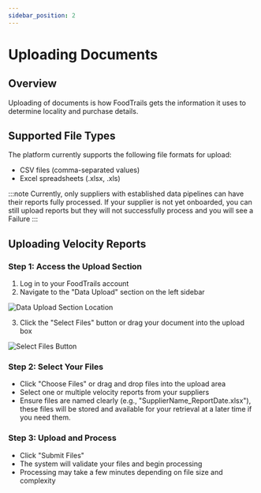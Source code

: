 ```yaml
---
sidebar_position: 2
---
```


# Uploading Documents

## Overview

Uploading of documents is how FoodTrails gets the information it uses to determine locality and purchase details.

## Supported File Types

The platform currently supports the following file formats for upload:

- CSV files (comma-separated values)
- Excel spreadsheets (.xlsx, .xls)

:::note
Currently, only suppliers with established data pipelines can have their reports fully processed. If your supplier is not yet onboarded, you can still upload reports but they will not successfully process and you will see a Failure
:::

## Uploading Velocity Reports

### Step 1: Access the Upload Section

1. Log in to your FoodTrails account
2. Navigate to the "Data Upload" section on the left sidebar

![Data Upload Section Location](/img/DataUploadDirection.png)

3. Click the "Select Files" button or drag your document into the upload box

![Select Files Button](/img/SelectFiles.png)

### Step 2: Select Your Files

- Click "Choose Files" or drag and drop files into the upload area
- Select one or multiple velocity reports from your suppliers
- Ensure files are named clearly (e.g., "SupplierName_ReportDate.xlsx"), these files will be stored and available for your retrieval at a later time if you need them.

### Step 3: Upload and Process

- Click "Submit Files"
- The system will validate your files and begin processing
- Processing may take a few minutes depending on file size and complexity